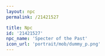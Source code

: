 ```yaml
---
layout: npc
permalink: /21421527

title: Npc
id: '21421527'
npc_name: 'Specter of the Past'
icon_url: 'portrait/mob/dummy_p.png'
---
```

